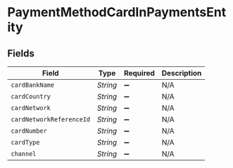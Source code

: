 # PaymentMethodCardInPaymentsEntity


## Fields

| Field                    | Type                     | Required                 | Description              |
| ------------------------ | ------------------------ | ------------------------ | ------------------------ |
| `cardBankName`           | *String*                 | :heavy_minus_sign:       | N/A                      |
| `cardCountry`            | *String*                 | :heavy_minus_sign:       | N/A                      |
| `cardNetwork`            | *String*                 | :heavy_minus_sign:       | N/A                      |
| `cardNetworkReferenceId` | *String*                 | :heavy_minus_sign:       | N/A                      |
| `cardNumber`             | *String*                 | :heavy_minus_sign:       | N/A                      |
| `cardType`               | *String*                 | :heavy_minus_sign:       | N/A                      |
| `channel`                | *String*                 | :heavy_minus_sign:       | N/A                      |